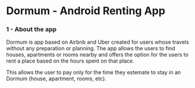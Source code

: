 # Dormum - Android Renting App

###  1 - About the app
Dormum is app based on Airbnb and Uber created for users whose travels without any preparation or planning.
The app allows the users to find houses, apartments or rooms nearby and offers the option for the users to rent a place based on the hours spent on that place.

This allows the user to pay only for the time they estemate to stay in an Dormum (house, apartment, rooms, etc).
